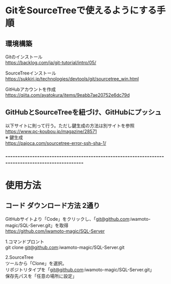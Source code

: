# GitをSourceTreeで使えるようにする手順

## 環境構築
Gitのインストール  
https://backlog.com/ja/git-tutorial/intro/05/

SourceTreeインストール  
https://sukkiri.jp/technologies/devtools/git/sourcetree_win.html

GitHubアカウントを作成  
https://qiita.com/ayatokura/items/9eabb7ae20752e6dc79d

##  GitHubとSourceTreeを紐づけ、GitHubにプッシュ
以下サイトに則って行う。ただし鍵生成の方法は別サイトを参照  
https://www.pc-koubou.jp/magazine/28571  
※ 鍵生成  
https://pajoca.com/sourcetree-error-ssh-sha-1/

###  -------------------------------------------------------------------------------------------------


#  使用方法

## コード ダウンロード方法 2通り
GitHubサイトより「Code」をクリックし、「git@github.com:iwamoto-magic/SQL-Server.git」を取得  
https://github.com/iwamoto-magic/SQL-Server  

1.コマンドプロント  
git clone git@github.com:iwamoto-magic/SQL-Server.git  

2.SourceTree  
ツールから「Clone」を選択。  
リポジトリタイプを「git@github.com:iwamoto-magic/SQL-Server.git」  
保存先パスを「任意の場所に設定」  

